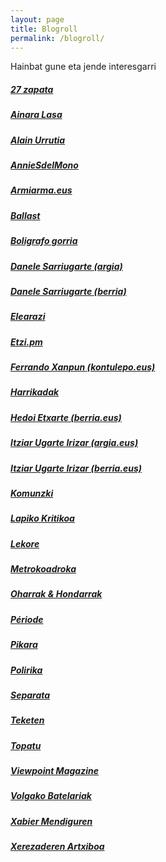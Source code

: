 ```yaml
---
layout: page
title: Blogroll
permalink: /blogroll/
---
```

Hainbat gune eta jende interesgarri

##### [27 zapata]( http://www.27zapata.com/)

##### [Ainara Lasa](http://ainaralasa.com/ "ainaralasa.com")

##### [Alain Urrutia](http://www.alainurrutia.com/ "alainurrutia.com")

##### [AnnieSdelMono](http://anniesdelmono.wordpress.com/)

##### [Armiarma.eus](http://www.armiarma.eus/)

##### [Ballast](http://www.revue-ballast.fr/)

##### [Boligrafo gorria](http://www.argia.eus/blogak/boligrafo-gorria/)

##### [Danele Sarriugarte (argia)](http://www.argia.eus/argia-astekaria/egileak/danele-sarriugarte-mochales)

##### [Danele Sarriugarte (berria)](http://www.berria.eus/egilea/danele_sarriugarte)

##### [Elearazi](http://elearazi.eizie.eus/)

##### [Etzi.pm](http://etzi.pm/)

##### [Ferrando Xanpun (kontulepo.eus)](http://www.kontulepo.eus/index.php/author/jon-gurrutxagaurbieta/)

##### [Harrikadak](https://eibar.org/blogak/iturri)

##### [Hedoi Etxarte (berria.eus)](http://www.berria.eus/egilea/hedoi_etxarte)

##### [Itziar Ugarte Irizar (argia.eus)](http://www.argia.eus/argia-astekaria/egileak/itziar-ugarte-irizar)

##### [Itziar Ugarte Irizar (berria.eus)](https://www.berria.eus/egilea/Itziar_Ugarte_Irizar)

##### [Komunzki](http://www.argia.eus/blogak/ignazio-aiestaran)

##### [Lapiko Kritikoa](http://basque.criticalstew.org/)

##### [Lekore](http://lekore.eus/)

##### [Metrokoadroka](http://metrokoadroka.eus/)

##### [Oharrak & Hondarrak](https://ibanzaldua.wordpress.com/)

##### [Période](http://revueperiode.net/)

##### [Pikara](http://www.pikaramagazine.com/)

##### [Polirika](https://julegoikoetxea.wordpress.com/)

##### [Separata](https://separata.wordpress.com/)

##### [Teketen](http://teketen.com/)

##### [Topatu](http://topatu.eus/)

##### [Viewpoint Magazine](https://viewpointmag.com/)

##### [Volgako Batelariak](http://eibar.org/blogak/volga)

##### [Xabier Mendiguren](http://eibar.org/blogak/mendiguren)

##### [Xerezaderen Artxiboa](http://xerezade.org/)
